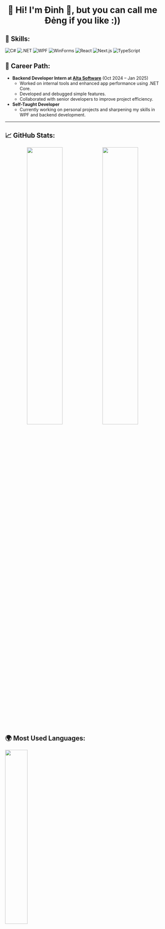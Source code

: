 <h1 align="center">👋 Hi! I'm Đỉnh 🚀, but you can call me Đẻng if you like :)) </h1>




## 🧠 Skills:
![C#](https://img.shields.io/badge/-C%23-239120?style=flat-square&logo=c-sharp&logoColor=white)
![.NET](https://img.shields.io/badge/-.NET-512BD4?style=flat-square&logo=dotnet&logoColor=white)
![WPF](https://img.shields.io/badge/-WPF-5C2D91?style=flat-square&logo=microsoft&logoColor=white)
![WinForms](https://img.shields.io/badge/-WinForms-512BD4?style=flat-square&logo=windows&logoColor=white)
![React](https://img.shields.io/badge/-React-61DAFB?style=flat-square&logo=react&logoColor=black)
![Next.js](https://img.shields.io/badge/-Next.js-000000?style=flat-square&logo=next.js&logoColor=white)
![TypeScript](https://img.shields.io/badge/-TypeScript-3178C6?style=flat-square&logo=typescript&logoColor=white)



## 🌟 Career Path:

- **Backend Developer Intern at [Alta Software](https://altasoftware.vn/?lang=en)** (Oct 2024 – Jan 2025)  
   - Worked on internal tools and enhanced app performance using .NET Core.  
   - Developed and debugged simple features.  
   - Collaborated with senior developers to improve project efficiency.
- **Self-Taught Developer**
   - Currently working on personal projects and sharpening my skills in WPF and backend development.  

---

## 📈 GitHub Stats:
<p align="center">
  <img width="48%" src="https://streak-stats.demolab.com/?user=dinhnguyen888&theme=tokyonight" />
  <img width="48%" src="https://github-readme-stats-sigma-five.vercel.app/api?username=dinhnguyen888&show_icons=true&theme=radical" />
</p>



## 🌍 Most Used Languages:
  <img width="38%" src="https://github-readme-stats.vercel.app/api/top-langs/?username=dinhnguyen888&layout=compact&theme=tokyonight" />
  


---

## 📫 Connect with me:
<p align="left">
  <a href="https://www.linkedin.com/in/nguyen-phuc-dinh/" target="[_blank](https://www.linkedin.com/in/nguyen-phuc-dinh/)">
    <img src="https://img.shields.io/badge/-LinkedIn-%230077B5?style=for-the-badge&logo=linkedin&logoColor=white" />
  </a>
  <a href="https://github.com/dinhnguyen888" target="_blank">
    <img src="https://img.shields.io/badge/-GitHub-181717?style=for-the-badge&logo=github&logoColor=white" />
  </a>
</p>

